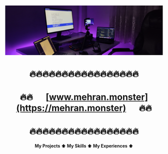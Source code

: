 
<div style="text-align: center">


![Workspace](setup.png)

# 🔥🔥🔥🔥🔥🔥🔥🔥🔥🔥🔥🔥🔥🔥🔥🔥🔥
# 🔥🔥 &ensp;&ensp; [www.mehran.monster](https://mehran.monster)  &ensp;&ensp;  🔥🔥

# 🔥🔥🔥🔥🔥🔥🔥🔥🔥🔥🔥🔥🔥🔥🔥🔥🔥
#### My Projects ⬆️  My Skills ⬆️ My Experiences ⬆️

</div>






